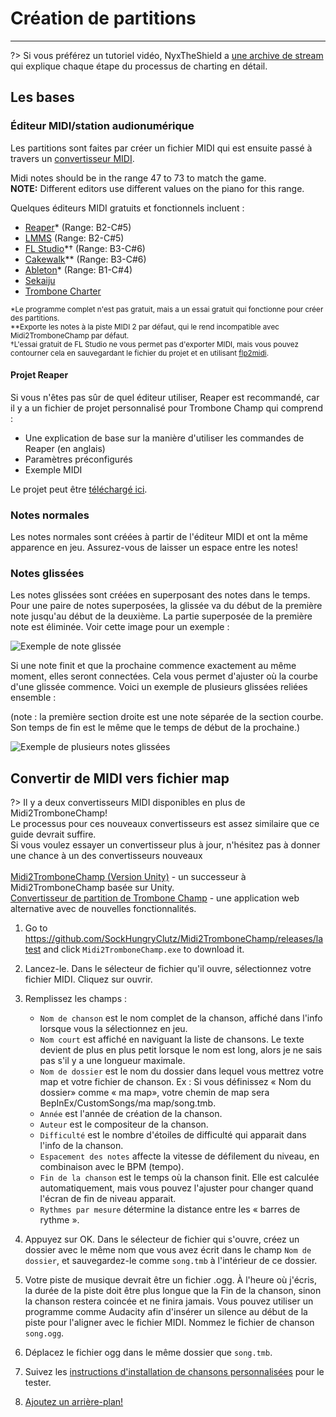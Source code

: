 # Création de partitions
---

?> Si vous préférez un tutoriel vidéo, NyxTheShield a [une archive de stream](https://www.youtube.com/watch?v=ig27SlJveGs) qui explique chaque étape du processus de charting en détail.

## Les bases
### Éditeur MIDI/station audionumérique
Les partitions sont faites par créer un fichier MIDI qui est ensuite passé à travers un [convertisseur MIDI](#converting-midi-to-map-file).

Midi notes should be in the range 47 to 73 to match the game.<br>**NOTE:** Different editors use different values on the piano for this range.

Quelques éditeurs MIDI gratuits et fonctionnels incluent :
- [Reaper](https://www.reaper.fm/download.php)* (Range: B2-C#5)
- [LMMS](https://lmms.io/download#windows) (Range: B2-C#5)
- [FL Studio](https://www.image-line.com/fl-studio-download/)*† (Range: B3-C#6)
- [Cakewalk](https://www.bandlab.com/products/cakewalk)** (Range: B3-C#6)
- [Ableton](https://www.ableton.com/en/trial/)* (Range: B1-C#4)
- [Sekaiju](http://openmidiproject.osdn.jp/Sekaiju_en.html)
- [Trombone Charter](https://github.com/towai/TromboneCharter/releases/latest)

<sub>*Le programme complet n'est pas gratuit, mais a un essai gratuit qui fonctionne pour créer des partitions.</sub><br> <sub>**Exporte les notes à la piste MIDI 2 par défaut, qui le rend incompatible avec Midi2TromboneChamp par défaut.</sub><br> <sub>†L'essai gratuit de FL Studio ne vous permet pas d'exporter MIDI, mais vous pouvez contourner cela en sauvegardant le fichier du projet et en utilisant <a href="https://github.com/Kaydax/flp2midi/releases/latest">flp2midi</a>.</p>

<h4 spaces-before="0">
  Projet Reaper
</h4>

<p spaces-before="0">
  Si vous n'êtes pas sûr de quel éditeur utiliser, Reaper est recommandé, car il y a un fichier de projet personnalisé pour Trombone Champ qui comprend :
</p>

<ul>
  <li>
    Une explication de base sur la manière d'utiliser les commandes de Reaper (en anglais)
  </li>
  <li>
    Paramètres préconfigurés
  </li>
  <li>
    Exemple MIDI
  </li>
</ul>

<p spaces-before="0">
  Le projet peut être <a href="https://trombone.wiki/docs/files/REAPER_Trombone_Champ_Charting_Template.zip">téléchargé ici</a>.
</p>

<h3 spaces-before="0">
  Notes normales
</h3>

<p spaces-before="0">
  Les notes normales sont créées à partir de l'éditeur MIDI et ont la même apparence en jeu. Assurez-vous de laisser un espace entre les notes!
</p>

<h3 spaces-before="0">
  Notes glissées
</h3>

<p spaces-before="0">
  Les notes glissées sont créées en superposant des notes dans le temps. Pour une paire de notes superposées, la glissée va du début de la première note jusqu'au début de la deuxième. La partie superposée de la première note est éliminée. Voir cette image pour un exemple :
</p>

<p spaces-before="0">
  <img src="../docs/files/slide1.png" alt="Exemple de note glissée" />
</p>

<p spaces-before="0">
  Si une note finit et que la prochaine commence exactement au même moment, elles seront connectées. Cela vous permet d'ajuster où la courbe d'une glissée commence. Voici un exemple de plusieurs glissées reliées ensemble :
</p>

<p spaces-before="0">
  (note : la première section droite est une note séparée de la section courbe. Son temps de fin est le même que le temps de début de la prochaine.)
</p>

<p spaces-before="0">
  <img src="../docs/files/slide2.png" alt="Exemple de plusieurs notes glissées" />
</p>

<h2 spaces-before="0">
  Convertir de MIDI vers fichier map
</h2>

<p spaces-before="0">
  ?> Il y a deux convertisseurs MIDI disponibles en plus de Midi2TromboneChamp! <br>Le processus pour ces nouveaux convertisseurs est assez similaire que ce guide devrait suffire. <br>Si vous voulez essayer un convertisseur plus à jour, n'hésitez pas à donner une chance à un des convertisseurs nouveaux <br><br><a href="https://nyxtheshield.github.io/Midi2TromboneChamp/">Midi2TromboneChamp (Version Unity)</a> - un successeur à Midi2TromboneChamp basée sur Unity. <br><a href="https://rshieldsprojects.github.io/projects/tccc/">Convertisseur de partition de Trombone Champ</a> - une application web alternative avec de nouvelles fonctionnalités.
</p>

<ol start="1">
  <li>
    <p spaces-before="0">
      Go to <a href="https://github.com/SockHungryClutz/Midi2TromboneChamp/releases/latest" x-nc="1">https://github.com/SockHungryClutz/Midi2TromboneChamp/releases/latest</a> and click <code>Midi2TromboneChamp.exe</code> to download it.
    </p>
  </li>
  
  <li>
    <p spaces-before="0">
      Lancez-le. Dans le sélecteur de fichier qu'il ouvre, sélectionnez votre fichier MIDI. Cliquez sur ouvrir.
    </p>
  </li>
  
  <li>
    <p spaces-before="0">
      Remplissez les champs :
    </p>
    <ul>
      <li>
        <code>Nom de chanson</code> est le nom complet de la chanson, affiché dans l'info lorsque vous la sélectionnez en jeu.
      </li>
      <li>
        <code>Nom court</code> est affiché en naviguant la liste de chansons. Le texte devient de plus en plus petit lorsque le nom est long, alors je ne sais pas s'il y a une longueur maximale.
      </li>
      <li>
        <code>Nom de dossier</code> est le nom du dossier dans lequel vous mettrez votre map et votre fichier de chanson. Ex : Si vous définissez « Nom du dossier» comme « ma map», votre chemin de map sera BepInEx/CustomSongs/ma map/song.tmb.
      </li>
      <li>
        <code>Année</code> est l'année de création de la chanson.
      </li>
      <li>
        <code>Auteur</code> est le compositeur de la chanson.
      </li>
      <li>
        <code>Difficulté</code> est le nombre d'étoiles de difficulté qui apparait dans l'info de la chanson.
      </li>
      <li>
        <code>Espacement des notes</code> affecte la vitesse de défilement du niveau, en combinaison avec le BPM (tempo).
      </li>
      <li>
        <code>Fin de la chanson</code> est le temps où la chanson finit. Elle est calculée automatiquement, mais vous pouvez l'ajuster pour changer quand l'écran de fin de niveau apparait.
      </li>
      <li>
        <code>Rythmes par mesure</code> détermine la distance entre les « barres de rythme ».
      </li>
    </ul>
  </li>
  
  <li>
    <p spaces-before="0">
      Appuyez sur OK. Dans le sélecteur de fichier qui s'ouvre, créez un dossier avec le même nom que vous avez écrit dans le champ <code>Nom de dossier</code>, et sauvegardez-le comme <code>song.tmb</code> à l'intérieur de ce dossier.
    </p>
  </li>
  
  <li>
    <p spaces-before="0">
      Votre piste de musique devrait être un fichier .ogg. À l'heure où j'écris, la durée de la piste doit être plus longue que la Fin de la chanson, sinon la chanson restera coincée et ne finira jamais. Vous pouvez utiliser un programme comme Audacity afin d'insérer un silence au début de la piste pour l'aligner avec le fichier MIDI. Nommez le fichier de chanson <code>song.ogg</code>.
    </p>
  </li>
  
  <li>
    <p spaces-before="0">
      Déplacez le fichier ogg dans le même dossier que <code>song.tmb</code>.
    </p>
  </li>
  
  <li>
    <p spaces-before="0">
      Suivez les <a href="installing-songs">instructions d'installation de chansons personnalisées</a> pour le tester.
    </p>
  </li>
  
  <li>
    <p spaces-before="0">
      <a href="chart-backgrounds">Ajoutez un arrière-plan!</a>
    </p>
  </li>
</ol>
